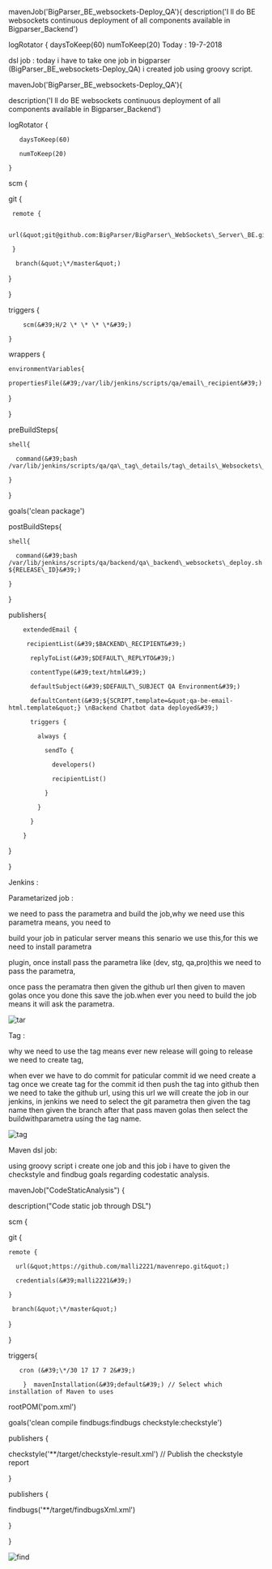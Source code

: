 mavenJob('BigParser_BE_websockets-Deploy_QA'){
description('I ll do BE websockets continuous deployment of all components available in Bigparser_Backend')  

  logRotator {
       daysToKeep(60)
       numToKeep(20)
      Today : 19-7-2018

dsl job : today i have to take one job in bigparser (BigParser\_BE\_websockets-Deploy\_QA) i created   job using groovy script.

mavenJob(&#39;BigParser\_BE\_websockets-Deploy\_QA&#39;){

description(&#39;I ll do BE websockets continuous deployment of all components available in Bigparser\_Backend&#39;)

  logRotator {

       daysToKeep(60)

       numToKeep(20)

    }

  scm {

   git {

     remote {

       url(&quot;git@github.com:BigParser/BigParser\_WebSockets\_Server\_BE.git&quot;)

     }

      branch(&quot;\*/master&quot;)

   }

 }

  triggers {

        scm(&#39;H/2 \* \* \* \*&#39;)

    }

  wrappers {

    environmentVariables{

    propertiesFile(&#39;/var/lib/jenkins/scripts/qa/email\_recipient&#39;)

  }

}

  preBuildSteps{

    shell{

      command(&#39;bash /var/lib/jenkins/scripts/qa/qa\_tag\_details/tag\_details\_Websockets\_BE.sh&#39;)

    }

  }

  goals(&#39;clean package&#39;)

  postBuildSteps{

    shell{

      command(&#39;bash /var/lib/jenkins/scripts/qa/backend/qa\_backend\_websockets\_deploy.sh ${RELEASE\_ID}&#39;)

    }

  }

  publishers{

        extendedEmail {

         recipientList(&#39;$BACKEND\_RECIPIENT&#39;)

          replyToList(&#39;$DEFAULT\_REPLYTO&#39;)

          contentType(&#39;text/html&#39;)

          defaultSubject(&#39;$DEFAULT\_SUBJECT QA Environment&#39;)

          defaultContent(&#39;${SCRIPT,template=&quot;qa-be-email-html.template&quot;} \nBackend Chatbot data deployed&#39;)

          triggers {

            always {

              sendTo {

                developers()

                recipientList()

              }

            }

          }

        }

}

}

Jenkins :

Parametarized job :

we need to pass the parametra and build the job,why we need use this parametra means, you need to

build your job in paticular server means this senario we use this,for this we need to install parametra

plugin, once install pass the parametra like (dev, stg, qa,pro)this we need to pass the parametra,

once pass the peramatra then given the github url then given to maven golas once you done this save the job.when ever you need to build the job means it will ask the parametra.

![tar](https://github.com/malli2221/ops/blob/master/imgt/para%202018-07-17%2018-48-43.png)



Tag :

why we need to use the tag means ever new release will going to release we need to create tag,

when ever we have to do commit for paticular commit id we need create a tag once we create tag for the commit id then push the tag into github then we need to take the github url, using this url we will create the  job in our jenkins, in jenkins we need to select the git parametra then given the tag name then given the branch after that pass maven golas then select the buildwithparametra using the tag name.

![tag](https://github.com/malli2221/ops/blob/master/imgt/tag%202018-07-17%2018-49-34.png)

Maven dsl job:

using groovy script i create one job and this job i have to given the checkstyle and findbug goals regarding codestatic analysis.

mavenJob(&quot;CodeStaticAnalysis&quot;) {

description(&quot;Code static job through DSL&quot;)

scm {

  git {

    remote {

      url(&quot;https://github.com/malli2221/mavenrepo.git&quot;)

      credentials(&#39;malli2221&#39;)

    }

     branch(&quot;\*/master&quot;)

  }

}

  triggers{

       cron (&#39;\*/30 17 17 7 2&#39;)

        }  mavenInstallation(&#39;default&#39;) // Select which installation of Maven to uses

rootPOM(&#39;pom.xml&#39;)

goals(&#39;clean compile findbugs:findbugs checkstyle:checkstyle&#39;)

publishers {

  checkstyle(&#39;\*\*/target/checkstyle-result.xml&#39;) // Publish the checkstyle report

  }

publishers {

  findbugs(&#39;\*\*/target/findbugsXml.xml&#39;)

}

}

![find](https://github.com/malli2221/ops/blob/master/imgt/findbug%202018-07-17%2018-47-59.png) 
